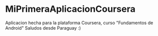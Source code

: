 # MiPrimeraAplicacionCoursera
Aplicacion hecha para la plataforma Coursera, curso "Fundamentos de Android"
Saludos desde Paraguay :)
